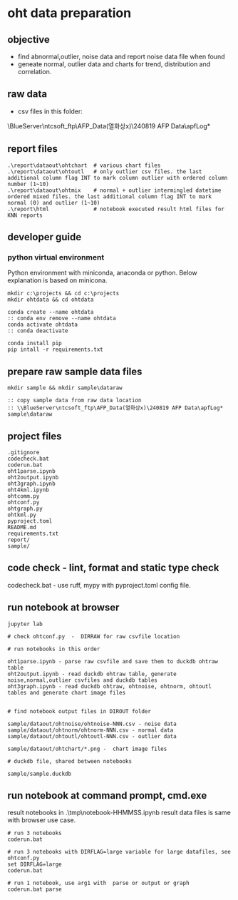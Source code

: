 # oht data preparation

## objective
- find abnormal,outlier, noise data and report noise data file when found
- geneate normal, outlier data and charts for trend, distribution and correlation.

## raw data
- csv files in this folder: 

\\BlueServer\ntcsoft_ftp\AFP_Data(열화상x)\240819 AFP Data\apfLog*

## report files
```
.\report\dataout\ohtchart  # various chart files
.\report\dataout\ohtoutl   # only outlier csv files. the last additional column flag INT to mark column outlier with ordered column number (1~10)
.\report\dataout\ohtmix    # normal + outlier intermingled datetime ordered mixed files. the last additional column flag INT to mark normal (0) and outlier (1~10)
.\report\html              # notebook executed result html files for KNN reports
```

## developer guide

### python virtual environment 
Python environment with miniconda, anaconda or python.
Below explanation is based on minicona.

```
mkdir c:\projects && cd c:\projects
mkdir ohtdata && cd ohtdata

conda create --name ohtdata 
:: conda env remove --name ohtdata
conda activate ohtdata      
:: conda deactivate

conda install pip
pip intall -r requirements.txt
```

## prepare raw sample data files
```
mkdir sample && mkdir sample\dataraw

:: copy sample data from raw data location
:: \\BlueServer\ntcsoft_ftp\AFP_Data(열화상x)\240819 AFP Data\apfLog* sample\dataraw
```

## project files
```
.gitignore
codecheck.bat
coderun.bat
oht1parse.ipynb
oht2output.ipynb
oht3graph.ipynb
oht4kml.ipynb
ohtcomm.py
ohtconf.py
ohtgraph.py
ohtkml.py
pyproject.toml
README.md
requirements.txt
report/
sample/

```
## code check - lint, format and static type check

codecheck.bat  - use ruff, mypy with pyproject.toml config file.

## run notebook at browser
```
jupyter lab 

# check ohtconf.py  -  DIRRAW for raw csvfile location 

# run notebooks in this order

oht1parse.ipynb - parse raw csvfile and save them to duckdb ohtraw table 
oht2output.ipynb - read duckdb ohtraw table, generate noise,normal,outlier csvfiles and duckdb tables 
oht3graph.ipynb - read duckdb ohtraw, ohtnoise, ohtnorm, ohtoutl tables and generate chart image files 


# find notebook output files in DIROUT folder

sample/dataout/ohtnoise/ohtnoise-NNN.csv - noise data
sample/dataout/ohtnorm/ohtnorm-NNN.csv - normal data
sample/dataout/ohtoutl/ohtoutl-NNN.csv - outlier data

sample/dataout/ohtchart/*.png -  chart image files 

# duckdb file, shared between notebooks

sample/sample.duckdb 
```

## run notebook at command prompt, cmd.exe
result notebooks in .\tmp\notebook-HHMMSS.ipynb 
result data files is same with browser use case.
```
# run 3 notebooks
coderun.bat   

# run 3 notebooks with DIRFLAG=large variable for large datafiles, see ohtconf.py 
set DIRFLAG=large
coderun.bat   

# run 1 notebook, use arg1 with  parse or output or graph
coderun.bat parse
```

